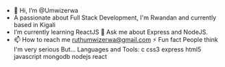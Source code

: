 - 👋 Hi, I’m @Umwizerwa
- A passionate about Full Stack Development, I'm Rwandan and currently based in Kigali
- I’m currently learning ReactJS
💬 Ask me about Express and NodeJS.
- 📫 How to reach me ruthumwizerwa@gmail.com
⚡ Fun fact People think I'm very serious But...
Languages and Tools:
c css3 express html5 javascript  mongodb nodejs react

<!---
Umwizer/Umwizer is a ✨ special ✨ repository because its `README.md` (this file) appears on your GitHub profile.
You can click the Preview link to take a look at your changes.
--->
